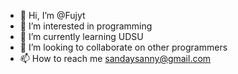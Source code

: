 - 👋 Hi, I’m @Fujyt
- 👀 I’m interested in programming
- 🌱 I’m currently learning UDSU
- 💞️ I’m looking to collaborate on other programmers
- 📫 How to reach me sandaysanny@gmail.com

<!---
Fujyt/Fujyt is a ✨ special ✨ repository because its `README.md` (this file) appears on your GitHub profile.
You can click the Preview link to take a look at your changes.
--->
